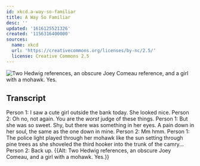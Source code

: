```yaml
---
id: xkcd.a-way-so-familiar
title: A Way So Familiar
desc: ''
updated: '1616125521326'
created: '1156316400000'
sources:
  name: xkcd
  url: 'https://creativecommons.org/licenses/by-nc/2.5/'
  license: Creative Commons 2.5
---
```

![Two Hedwig references, an obscure Joey Comeau reference, and a girl with a mohawk.  Yes.](https://imgs.xkcd.com/comics/a_way_so_familiar.png)

## Transcript
Person 1: I saw a cute girl outside the bank today. She looked nice.
Person 2: Oh no, not again. You are the _worst_ judge of these things.
Person 1: But she was so sweet. Shy, but there was something in her eyes. A pain down in her soul, the same as the one down in mine.
Person 2: Mm hmm.
Person 1: The police light played through her mohawk like the sun setting through pine trees as she shoveled the third hooker into the trunk of the camry...
Person 2: Back up.
{{Alt: Two Hedwig references, an obscure Joey Comeau, and a girl with a mohawk. Yes.}}
